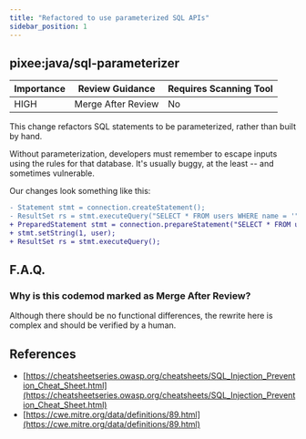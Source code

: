```yaml
---
title: "Refactored to use parameterized SQL APIs"
sidebar_position: 1
---
```


## pixee:java/sql-parameterizer

| Importance | Review Guidance    | Requires Scanning Tool |
| ---------- | ------------------ | ---------------------- |
| HIGH       | Merge After Review | No                     |

This change refactors SQL statements to be parameterized, rather than built by hand.

Without parameterization, developers must remember to escape inputs using the rules for that database. It's usually buggy, at the least -- and sometimes vulnerable.

Our changes look something like this:

```diff
- Statement stmt = connection.createStatement();
- ResultSet rs = stmt.executeQuery("SELECT * FROM users WHERE name = '" + user + "'");
+ PreparedStatement stmt = connection.prepareStatement("SELECT * FROM users WHERE name = ?");
+ stmt.setString(1, user);
+ ResultSet rs = stmt.executeQuery();
```

## F.A.Q.

### Why is this codemod marked as Merge After Review?

Although there should be no functional differences, the rewrite here is complex and should be verified by a human.

## References

- [https://cheatsheetseries.owasp.org/cheatsheets/SQL_Injection_Prevention_Cheat_Sheet.html](https://cheatsheetseries.owasp.org/cheatsheets/SQL_Injection_Prevention_Cheat_Sheet.html)
- [https://cwe.mitre.org/data/definitions/89.html](https://cwe.mitre.org/data/definitions/89.html)
